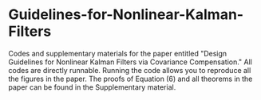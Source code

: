 # Guidelines-for-Nonlinear-Kalman-Filters
Codes and supplementary materials for the paper entitled "Design Guidelines for Nonlinear Kalman Filters via Covariance Compensation." All codes are directly runnable. Running the code allows you to reproduce all the figures in the paper. The proofs of Equation (6) and all theorems in the paper can be found in the Supplementary material.
